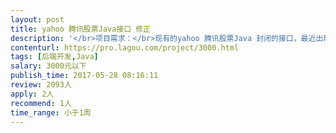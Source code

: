 ```yaml
---                
layout: post       
title: yahoo 腾讯股票Java接口 修正           
description: '</br>项目需求：</br>现有的yahoo 腾讯股票Java 封闭的接口，最近出现问题（之前都都能正常取数据）：</br>1、雅虎的日线，日线前复权，周线月线的数据都不能用了 </br>2、腾讯的接口没有日线前复权的数据 </br></br>人员要求：</br>有熟悉相yahoo 腾讯股票接口 欢迎熟悉yahoo 腾讯股票接口的开发人员或者股票高手接标</br>'     
contenturl: https://pro.lagou.com/project/3000.html      
tags: [后端开发,Java]            
salary: 3000元以下          
publish_time: 2017-05-28 08:16:11         
review: 2093人                   
apply: 2人                   
recommend: 1人                   
time_range: 小于1周              
---                 
```

